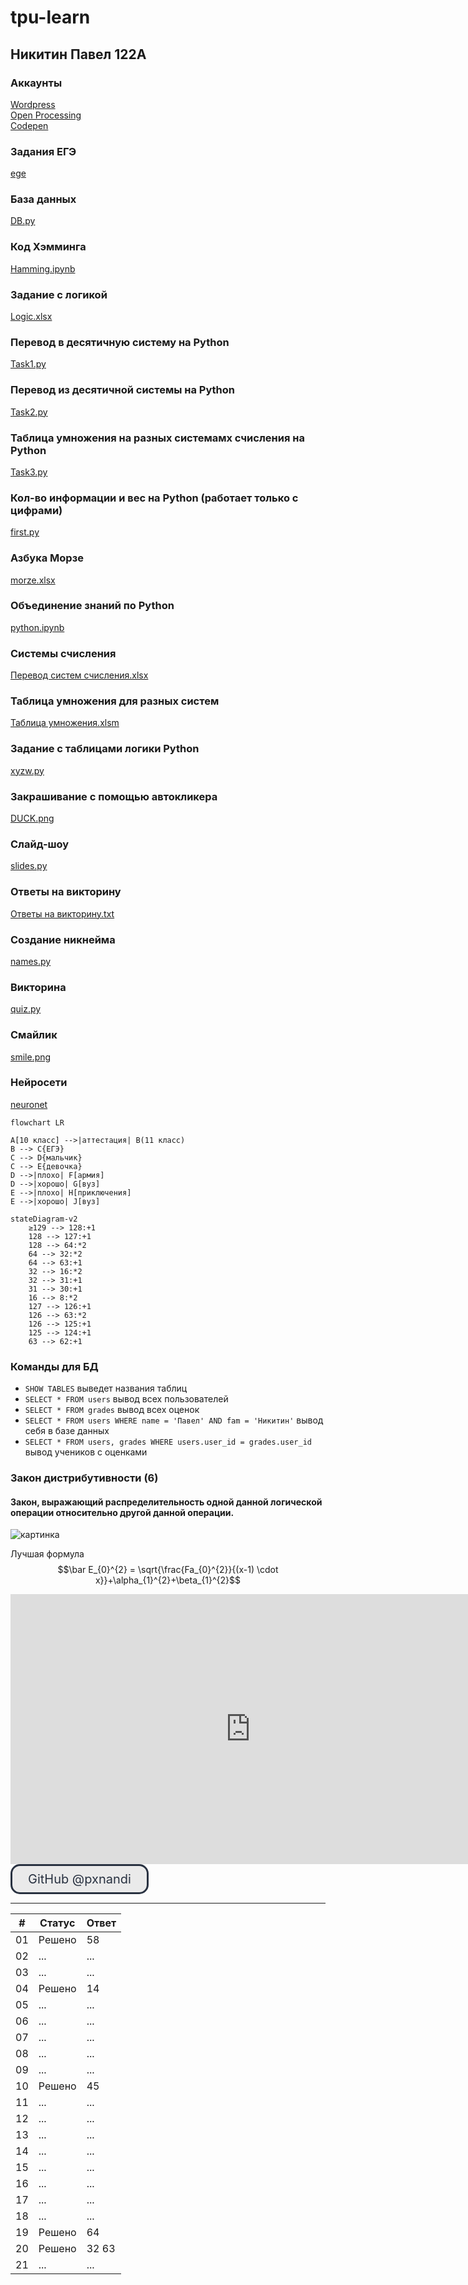 # tpu-learn
## Никитин Павел 122А

### Аккаунты
[Wordpress](https://pxnandi.wordpress.com)<br/>
[Open Processing](https://openprocessing.org/user/344180)<br/>
[Codepen](https://codepen.io/pxnandi/pen/vYjoabO)

### Задания ЕГЭ
[ege](https://github.com/pxnandi/tpu-learn/tree/main/ege)

### База данных
[DB.py](https://github.com/pxnandi/tpu-learn/blob/main/DB.py)

### Код Хэмминга
[Hamming.ipynb](https://github.com/pxnandi/tpu-learn/blob/main/Hamming.ipynb)

### Задание с логикой 
[Logic.xlsx](https://github.com/pxnandi/tpu-learn/blob/main/Logic.xlsx)

### Перевод в десятичную систему на Python
[Task1.py](https://github.com/pxnandi/tpu-learn/blob/main/Task1.py)

### Перевод из десятичной системы на Python
[Task2.py](https://github.com/pxnandi/tpu-learn/blob/main/Task2.py)

### Таблица умножения на разных системамх счисления на Python
[Task3.py](https://github.com/pxnandi/tpu-learn/blob/main/Task3.py)

### Кол-во информации и вес на Python (работает только с цифрами)
[first.py](https://github.com/pxnandi/tpu-learn/blob/main/first.py)

### Азбука Морзе
[morze.xlsx](https://github.com/pxnandi/tpu-learn/blob/main/morze.xlsx)

### Объединение знаний по Python
[python.ipynb](https://github.com/pxnandi/tpu-learn/blob/main/python.ipynb)

### Системы счисления
[Перевод систем счисления.xlsx](https://github.com/pxnandi/tpu-learn/blob/main/%D0%9F%D0%B5%D1%80%D0%B5%D0%B2%D0%BE%D0%B4%20%D1%81%D0%B8%D1%81%D1%82%D0%B5%D0%BC%20%D1%81%D1%87%D0%B8%D1%81%D0%BB%D0%B5%D0%BD%D0%B8%D1%8F.xlsx)

### Таблица умножения для разных систем
[Таблица умножения.xlsm](https://github.com/pxnandi/tpu-learn/blob/main/%D0%A2%D0%B0%D0%B1%D0%BB%D0%B8%D1%86%D0%B0%20%D1%83%D0%BC%D0%BD%D0%BE%D0%B6%D0%B5%D0%BD%D0%B8%D1%8F.xlsm)

### Задание с таблицами логики Python
[xyzw.py](https://github.com/pxnandi/tpu-learn/blob/main/xyzw.py)

### Закрашивание с помощью автокликера
[DUCK.png](https://github.com/pxnandi/tpu-learn/blob/main/DUCK.png)

### Слайд-шоу
[slides.py](https://github.com/pxnandi/tpu-learn/blob/main/slides.py)

### Ответы на викторину
[Ответы на викторину.txt](https://github.com/pxnandi/tpu-learn/blob/main/%D0%9E%D1%82%D0%B2%D0%B5%D1%82%D1%8B%20%D0%BD%D0%B0%20%D0%B2%D0%B8%D0%BA%D1%82%D0%BE%D1%80%D0%B8%D0%BD%D1%83.txt)

### Создание никнейма
[names.py](https://github.com/pxnandi/tpu-learn/blob/main/names.py)

### Викторина
[quiz.py](https://github.com/pxnandi/tpu-learn/blob/main/quiz.py)

### Смайлик
[smile.png](https://github.com/pxnandi/tpu-learn/blob/main/smile.png)

### Нейросети
[neuronet](https://github.com/pxnandi/tpu-learn/tree/main/neuronet)

```mermaid
flowchart LR

A[10 класс] -->|аттестация| B(11 класс)
B --> C{ЕГЭ}
C --> D{мальчик}
C --> E{девочка}
D -->|плохо| F[армия]
D -->|хорошо| G[вуз]
E -->|плохо| H[приключения]
E -->|хорошо| J[вуз]
```

```mermaid
stateDiagram-v2
    ≥129 --> 128:+1
    128 --> 127:+1
    128 --> 64:*2
    64 --> 32:*2
    64 --> 63:+1
    32 --> 16:*2
    32 --> 31:+1
    31 --> 30:+1
    16 --> 8:*2
    127 --> 126:+1
    126 --> 63:*2
    126 --> 125:+1
    125 --> 124:+1
    63 --> 62:+1
```

### Команды для БД
* `SHOW TABLES` выведет названия таблиц
* `SELECT * FROM users` вывод всех пользователей
* `SELECT * FROM grades` вывод всех оценок
* `SELECT * FROM users WHERE name = 'Павел' AND fam = 'Никитин'` вывод себя в базе данных
* `SELECT * FROM users, grades WHERE users.user_id = grades.user_id` вывод учеников с оценками

### Закон дистрибутивности (6)
#### Закон, выражающий распределительность одной данной логической операции относительно другой данной операции.
![картинка](https://i.ibb.co/8c2Lq4F/lagrida-latex-editor.png)

Лучшая формула
$$\bar E_{0}^{2} = \sqrt{\frac{Fa_{0}^{2}}{(x-1) \cdot x}}+\alpha_{1}^{2}+\beta_{1}^{2}$$

<iframe width="768" height="432" src="https://miro.com/app/live-embed/uXjVPEfIl0c=/?moveToViewport=-1869,-617,4106,2072&embedId=297961763196" frameborder="0" scrolling="no" allowfullscreen></iframe>

<style>
.button_px {
    display: inline-block;
    text-decoration: none;
    background-color: #eaeaea;
    color: #293241;
    border: 3px solid #293241;
    border-radius: 15px;
    font-size: 20px;
    padding: 9px 25px; 
    transition: all 0.2s ease;
}
.button_px:hover{
    text-decoration: none; 
    background-color: #293241;
    color: #ee6c4d;
    border-color: #293241;
}
</style>
<a href="https://github.com/pxnandi/tpu-learn" class="button_px" target="_blank">
  GitHub @pxnandi
</a>

---

| # | Статус | Ответ |
| ------ | ------ | ------ |
| 01 | Решено | 58 |
| 02 | ... | ... |
| 03 | ... | ... |
| 04 | Решено | 14 |
| 05 | ... | ... |
| 06 | ... | ... |
| 07 | ... | ... |
| 08 | ... | ... |
| 09 | ... | ... |
| 10 | Решено | 45 |
| 11 | ... | ... |
| 12 | ... | ... |
| 13 | ... | ... |
| 14 | ... | ... |
| 15 | ... | ... |
| 16 | ... | ... |
| 17 | ... | ... |
| 18 | ... | ... |
| 19 | Решено | 64 |
| 20 | Решено | 32 63 |
| 21 | ... | ... |
